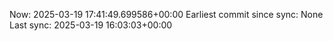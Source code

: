 Now: 2025-03-19 17:41:49.699586+00:00 Earliest commit since sync: None Last sync: 2025-03-19 16:03:03+00:00
